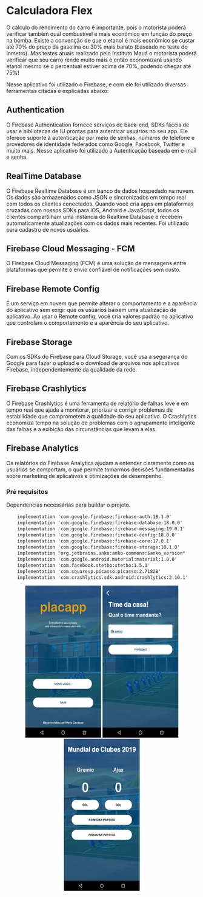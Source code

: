 <h1>Calculadora Flex</h1>
O cálculo do rendimento do carro é importante, pois o motorista poderá verificar também qual combustível é mais econômico em função do preço na bomba.
Existe a convenção de que o etanol é mais econômico se custar até 70% do preço da gasolina ou 30% mais barato (baseado no teste do Inmetro).
Mas testes atuais realizado pelo Instituto Mauá o motorista poderá verificar que seu carro rende muito mais e então economizará usando etanol mesmo se o percentual estiver acima de 70%, podendo chegar até 75%!

Nesse aplicativo foi utilizado o Firebase, e com ele foi utilizado diversas ferramentas citadas e explicadas abaixo:

<h2>Authentication</h2>
O Firebase Authentication fornece serviços de back-end, SDKs fáceis de usar e bibliotecas de IU prontas para autenticar usuários no seu app. Ele oferece suporte à autenticação por meio de senhas, números de telefone e provedores de identidade federados como Google, Facebook, Twitter e muito mais.
Nesse aplicativo foi utilizado a Autenticação baseada em e-mail e senha.

<h2>RealTime Database</h2>
O Firebase Realtime Database é um banco de dados hospedado na nuvem. Os dados são armazenados como JSON e sincronizados em tempo real com todos os clientes conectados. Quando você cria apps em plataformas cruzadas com nossos SDKs para iOS, Android e JavaScript, todos os clientes compartilham uma instância do Realtime Database e recebem automaticamente atualizações com os dados mais recentes.
Foi utilizado para cadastro de novos usuários. 

<h2>Firebase Cloud Messaging - FCM</h2>
O Firebase Cloud Messaging (FCM) é uma solução de mensagens entre plataformas que permite o envio confiável de notificações sem custo.

<h2>Firebase Remote Config</h2>
É um serviço em nuvem que permite alterar o comportamento e a aparência do aplicativo sem exigir que os usuários baixem uma atualização de aplicativo. Ao usar o Remote config, você cria valores padrão no aplicativo que controlam o comportamento e a aparência do seu aplicativo.

<h2>Firebase Storage</h2>
Com os SDKs do Firebase para Cloud Storage, você usa a segurança do Google para fazer o upload e o download de arquivos nos aplicativos Firebase, independentemente da qualidade da rede.

<h2>Firebase Crashlytics</h2>
O Firebase Crashlytics é uma ferramenta de relatório de falhas leve e em tempo real que ajuda a monitorar, priorizar e corrigir problemas de estabilidade que comprometem a qualidade do seu aplicativo. O Crashlytics economiza tempo na solução de problemas com o agrupamento inteligente das falhas e a exibição das circunstâncias que levam a elas.

<h2>Firebase Analytics</h2>
Os relatórios do Firebase Analytics ajudam a entender claramente como os usuários se comportam, o que permite tomarmos decisões fundamentadas sobre marketing de aplicativos e otimizações de desempenho.

### Pré requisitos

Dependencias necessárias para buildar o projeto.

```
    implementation 'com.google.firebase:firebase-auth:18.1.0'
    implementation 'com.google.firebase:firebase-database:18.0.0'
    implementation 'com.google.firebase:firebase-messaging:19.0.1'
    implementation 'com.google.firebase:firebase-config:18.0.0'
    implementation 'com.google.firebase:firebase-core:17.0.1'
    implementation 'com.google.firebase:firebase-storage:18.1.0'
    implementation "org.jetbrains.anko:anko-commons:$anko_version"
    implementation 'com.google.android.material:material:1.0.0'
    implementation 'com.facebook.stetho:stetho:1.5.1'
    implementation 'com.squareup.picasso:picasso:2.71828'
    implementation 'com.crashlytics.sdk.android:crashlytics:2.10.1'
```

<div align="center" class="container">
  <div class="row">
    <img src="https://github.com/w-cardoso/placApp/blob/master/Prints%20Aplicativo/home.png" width="200" height="400"/>
    <img src="https://github.com/w-cardoso/placApp/blob/master/Prints%20Aplicativo/team_home.png" width="200" height="400"/>
    <img src="https://github.com/w-cardoso/placApp/blob/master/Prints%20Aplicativo/placar.png" width="200" height="400"/>
</div>
</div>
